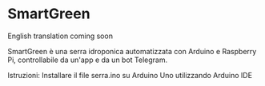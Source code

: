 # SmartGreen

English translation coming soon

SmartGreen è una serra idroponica automatizzata con Arduino e Raspberry Pi, controllabile da un'app e da un bot Telegram.

Istruzioni: 
Installare il file serra.ino su Arduino Uno utilizzando Arduino IDE

